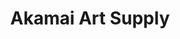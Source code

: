 ---
title: Akamai Art Supply
address: 73-4976 Kamanu St, #108
city: Kailua - Kona
state: Hawaii
country: United States
phone: 808-334-0292
website: akamaiart.com
weburl: http://www.akamaiart.com
ecommerce: true
type: stores
---